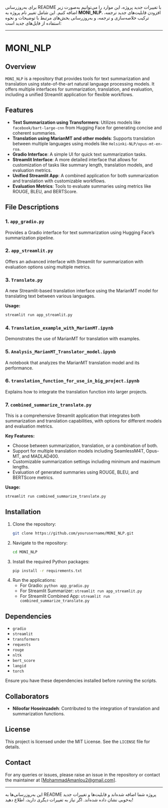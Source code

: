 برای به‌روزرسانی README با تغییرات جدید پروژه، این موارد را می‌توانیم به‌صورت زیر اضافه کنیم. این شامل تغییر نام پروژه به **MONI_NLP**، افزودن قابلیت‌های جدید ترجمه، ترکیب خلاصه‌سازی و ترجمه، و به‌روزرسانی بخش‌های مرتبط با توضیحات و نحوه استفاده از فایل‌های جدید است:

---

# MONI_NLP

## Overview

`MONI_NLP` is a repository that provides tools for text summarization and translation using state-of-the-art natural language processing models. It offers multiple interfaces for summarization, translation, and evaluation, including a unified Streamlit application for flexible workflows.

## Features

- **Text Summarization using Transformers**: Utilizes models like `facebook/bart-large-cnn` from Hugging Face for generating concise and coherent summaries.
- **Translation using MarianMT and other models**: Supports translation between multiple languages using models like `Helsinki-NLP/opus-mt-en-roa`.
- **Gradio Interface**: A simple UI for quick text summarization tasks.
- **Streamlit Interface**: A more detailed interface that allows for customization of tasks like summary length, translation models, and evaluation metrics.
- **Unified Streamlit App**: A combined application for both summarization and translation with customizable workflows.
- **Evaluation Metrics**: Tools to evaluate summaries using metrics like ROUGE, BLEU, and BERTScore.

## File Descriptions

### 1. `app_gradio.py`

Provides a Gradio interface for text summarization using Hugging Face’s summarization pipeline.

### 2. `app_streamlit.py`

Offers an advanced interface with Streamlit for summarization with evaluation options using multiple metrics.

### 3. `Translate.py`

A new Streamlit-based translation interface using the MarianMT model for translating text between various languages.

**Usage:**
```bash
streamlit run app_streamlit.py
```

### 4. `Translation_example_with_MarianMT.ipynb`

Demonstrates the use of MarianMT for translation with examples.

### 5. `Analysis_MarianMT_Translator_model.ipynb`

A notebook that analyzes the MarianMT translation model and its performance.

### 6. `translation_function_for_use_in_big_project.ipynb`

Explains how to integrate the translation function into larger projects.

### 7. `combined_summarize_translate.py`

This is a comprehensive Streamlit application that integrates both summarization and translation capabilities, with options for different models and evaluation metrics.

**Key Features:**
- Choose between summarization, translation, or a combination of both.
- Support for multiple translation models including SeamlessM4T, Opus-MT, and MADLAD400.
- Customizable summarization settings including minimum and maximum lengths.
- Evaluation of generated summaries using ROUGE, BLEU, and BERTScore metrics.

**Usage:**
```bash
streamlit run combined_summarize_translate.py
```

## Installation

1. Clone the repository:
    ```bash
    git clone https://github.com/yourusername/MONI_NLP.git
    ```
2. Navigate to the repository:
    ```bash
    cd MONI_NLP
    ```
3. Install the required Python packages:
    ```bash
    pip install -r requirements.txt
    ```
4. Run the applications:
    - For Gradio: `python app_gradio.py`
    - For Streamlit Summarizer: `streamlit run app_streamlit.py`
    - For Streamlit Combined App: `streamlit run combined_summarize_translate.py`

## Dependencies

- `gradio`
- `streamlit`
- `transformers`
- `requests`
- `rouge`
- `nltk`
- `bert_score`
- `langid`
- `torch`

Ensure you have these dependencies installed before running the scripts.

## Collaborators

- **Niloofar Hoseinzadeh**: Contributed to the integration of translation and summarization functions.

## License

This project is licensed under the MIT License. See the `LICENSE` file for details.

## Contact

For any queries or issues, please raise an issue in the repository or contact the maintainer at [MohammadAmanlou2@gmail.com].

---

این به‌روزرسانی‌ها به README پروژه شما اضافه شده‌اند و قابلیت‌ها و تغییرات جدید به‌خوبی نشان داده شده‌اند. اگر نیاز به تغییرات دیگری دارید، اطلاع دهید!
